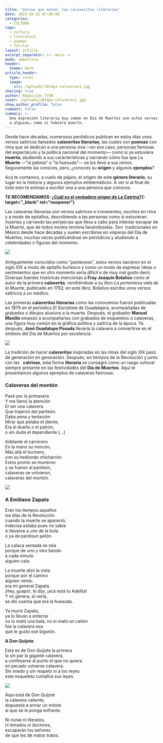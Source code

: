 ```yaml
---
title: 'Versos que matan: las calaveritas literarias'
date: 2023-10-31 07:00:00
categories:
  - CULTURA
tags:
  - cultura
  - literatura
  - poemas
  - folclor
layout: article
excerpt_separator: <!--more-->
mode: immersive
header:
  theme: dark
article_header:
  type: cover
  image:
    src: /uploads/1024px-calaveras1.jpg
sharing: true
author: Redacción TYSM
cover: /uploads/1024px-calaveras1.jpg
show_author_profile: false
comment: false
summary: >-
  Una expresión literaria muy común en Día de Muertos son estos versos dedicados
  a alguien… como si hubiera muerto.
---
```

Desde hace décadas, numerosos periódicos publican en estos días unos versos satíricos llamados **calaveritas literarias**, las cuales son **poemas** con rima que se dedican a una persona viva —en ese caso, personas famosas del espectáculo y la política nacional del momento— como si ya estuviera **muerta**, aludiendo a sus características y narrando cómo fue que La **Muerte** —"la pelona" o "la huesuda"— se los llevó a sus reinos. Seguramente las conoces, pero, ¿conoces su **origen** y algunos **ejemplos**?

Acá te contamos, a vuelo de pájaro, el origen de este **género literario**, su lugar en la historia y algunos ejemplos emblemáticos. A ver si al final de todo esto te animas a escribir una a una persona que conoces.

**TE RECOMENDAMOS: [¿Cuál es el verdadero origen de La Catrina?](https://blog.tonoysumariachi.com/cultura/2023/10/31/cu%C3%A1l-es-el-verdadero-origen-de-la-catrina.html){: target="_blank" rel="noopener"}**

Las calaveras literarias son versos satíricos e irreverentes, escritos en rima y a modo de epitafios, describiendo a las personas como si estuvieran muertas y narrando las peripecias que lleva a cabo para intentar escapar de la Muerte, que de todos modos termina llevándoselas. Son&nbsp; tradicionales en México desde hace décadas y suelen escribirse en vísperas del Día de Muertos, muchas veces publicándose en periódicos y aludiendo a celebridades o figuras del momento.

![](https://upload.wikimedia.org/wikipedia/commons/thumb/8/8f/Jos%C3%A9_Guadalupe_Posada%2C_Calavera_oaxaque%C3%B1a%2C_broadsheet%2C_1903.jpg/771px-Jos%C3%A9_Guadalupe_Posada%2C_Calavera_oaxaque%C3%B1a%2C_broadsheet%2C_1903.jpg)&nbsp;

Antiguamente conocidos como “panteones”, estos versos nacieron en el siglo XIX a modo de epitafio burlesco y como un modo de expresar ideas o sentimientos que en otro momento sería difícil o de muy mal gusto decir. Diversas fuentes históricas mencionan a **Fray Joaquín Bolaños** como el autor de la primera **calaverita**, remitiéndose a su libro *La portentosa vida de la Muerte*, publicado en 1792; en este libro, Bolaños escribe unos versos satíricos a un médico.

Las primeras **calaveritas literarias** como las conocemos fueron publicadas en 1879 en el periódico *El Socialista* de Guadalajara, acompañadas de grabados o dibujos alusivos a la muerte. Después, el grabador **Manuel Manilla** empezó a acompañarlas con grabados de esqueletos o calaveras, una figura muy común en la gráfica política y satírica de la época. Ya después, **José Guadalupe Posada** llevaría la calavera a convertirse en el símbolo del Día de Muertos por excelencia.

![](https://upload.wikimedia.org/wikipedia/commons/thumb/1/19/The_grand_skeleton_mole%2C_skeletons_eating_mole_and_drinking_in_a_cemetery_%28Posada%29%3B_flanked_by_skeletons_holding_scythes_%28Manilla%29_MET_DP864823.jpg/769px-The_grand_skeleton_mole%2C_skeletons_eating_mole_and_drinking_in_a_cemetery_%28Posada%29%3B_flanked_by_skeletons_holding_scythes_%28Manilla%29_MET_DP864823.jpg)

La tradición de hacer **calaveritas**&nbsp;inspiradas en las rimas del siglo XIX pasó de generación en generación. Después, en tiempos de la Revolución y junto con las&nbsp;*&nbsp;*&nbsp;**catrinas**, esta forma **literaria** se consagró como un rasgo cultural siempre presente en las festividades del **Día de Muertos**. Aquí te presentamos algunos ejemplos de calaveras famosas:

### Calaveras del montón

Pasé por la primavera<br>Y me llamó la atención<br>El ver una calavera<br>Que trajeron del panteón.<br>Daba pena y tentación<br>Mirar que pelaba el diente,&nbsp;<br>Era el dueño o el patrón,<br>o sin duda el dependiente \[…\]

Adelante el carnicero<br>En la mano su morcón,<br>Más allá el tocinero,<br>con su hediondo chicharrón.<br>Estos pronto se murieron<br>y se fueron al panteón,<br>calaveras se volvieron,<br>calaveras del montón.

![](https://rafflesc.files.wordpress.com/2013/11/posada4.jpg)

### A Emiliano Zapata

Eran los tiempos aquellos<br>los días de la Revolución<br>cuando la muerte se apareció;<br>indecisa estaba pues no sabía<br>si llevarse a uno de la bola<br>o ya de perdisun pelón.

La calaca sentada se reía<br>porque de uno y otro bando<br>a cada minuto<br>alguien caía.

La muerte alzó la vista<br>porque por el camino<br>alguien venía:<br>era mi general Zapata.<br>¡Hey, guapo!, le dijo, ¡acá está tu Adelita!<br>Y mi genera, al verla,<br>se dio cuenta que era la huesuda.

Ya murió Zapata,<br>ya lo llevan a enterrar<br>no lo mató una bala, no lo mató un cañón<br>fue la calavera esa<br>que le gustó ese bigotón.

**A Don Quijote**

Esta es de Don Quijote ​la primera<br>la sin par la gigante calavera,<br>a confesarse al punto el que no quiera<br>en pecado volverse calavera.<br>Sin miedo y sin respeto ni a los reyes<br>este esqueleto cumplirá sus leyes.

![](https://upload.wikimedia.org/wikipedia/commons/8/8c/Don_quijote.jpg)

Aquí está de Don Quijote<br>la calavera valiente,<br>dispuesta a armar un mitote<br>al que se le ponga enfrente.

Ni curas ni literatos,<br>ni letrados ni doctores,<br>escaparán los señores<br>de que les dé malos tratos.

<br>​​​